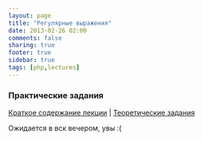 ```yaml
---
layout: page
title: "Регулярные выражения"
date: 2013-02-26 02:00
comments: false
sharing: true
footer: true
sidebar: true
tags: [php,lectures]
---
```

### Практические задания

[Краткое содержание лекции](06-regular-expressions.html) |
[Теоретические задания](06-regular-expressions-theoretical-tasks.html)

Ожидается в вск вечером, увы :(